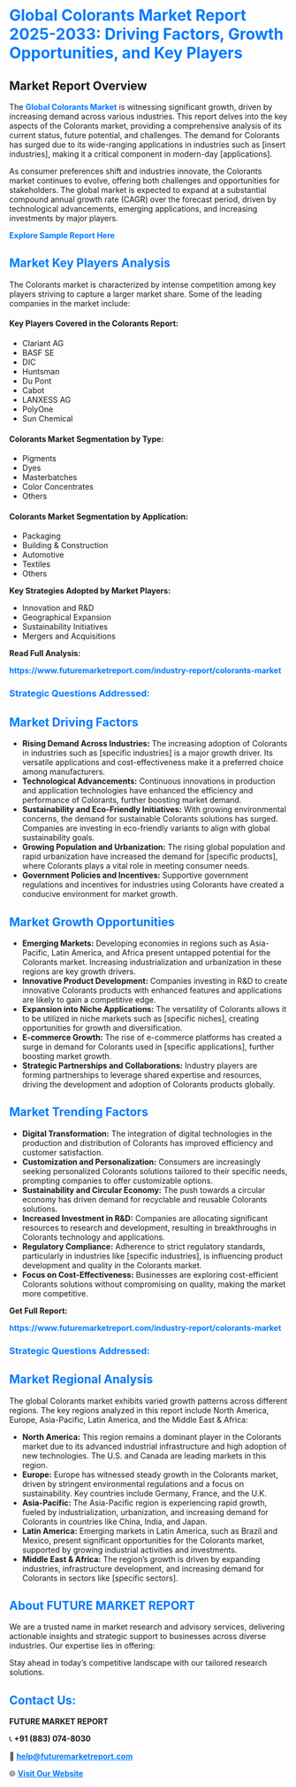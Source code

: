<h1 style="color: #007BFF;">Global Colorants Market Report 2025-2033: Driving Factors, Growth Opportunities, and Key Players</h1>

<section id="overview">
<h2>Market Report Overview</h2>
<p>The <a href="https://www.futuremarketreport.com/industry-report/colorants-market" style="color: #007BFF; text-decoration: none;"><strong>Global Colorants Market</strong></a> is witnessing significant growth, driven by increasing demand across various industries. This report delves into the key aspects of the Colorants market, providing a comprehensive analysis of its current status, future potential, and challenges. The demand for Colorants has surged due to its wide-ranging applications in industries such as [insert industries], making it a critical component in modern-day [applications].</p>
<p>As consumer preferences shift and industries innovate, the Colorants market continues to evolve, offering both challenges and opportunities for stakeholders. The global market is expected to expand at a substantial compound annual growth rate (CAGR) over the forecast period, driven by technological advancements, emerging applications, and increasing investments by major players.</p>
</section>

<section id="overview">
<p><a href="https://www.futuremarketreport.com/request-sample/reportId=57501" style="color: #007BFF; text-decoration: none;"><strong>Explore Sample Report Here</strong></a></p>
</section>

<section id="key-players">
<h2 style="color: #007BFF;">Market Key Players Analysis</h2>
<p>The Colorants market is characterized by intense competition among key players striving to capture a larger market share. Some of the leading companies in the market include:</p>
<h4>Key Players Covered in the Colorants Report:</h4>
<ul><li>Clariant AG</li><li>BASF SE</li><li>DIC</li><li>Huntsman</li><li>Du Pont</li><li>Cabot</li><li>LANXESS AG</li><li>PolyOne</li><li>Sun Chemical</li></ul>
<h4>Colorants Market Segmentation by Type:</h4>
<ul><li>Pigments</li><li>Dyes</li><li>Masterbatches</li><li>Color Concentrates</li><li>Others</li></ul>

<h4>Colorants Market Segmentation by Application:</h4>
<ul><li>Packaging</li><li>Building &amp; Construction</li><li>Automotive</li><li>Textiles</li><li>Others</li></ul>
<p><strong>Key Strategies Adopted by Market Players:</strong></p>
<ul>
<li>Innovation and R&D</li>
<li>Geographical Expansion</li>
<li>Sustainability Initiatives</li>
<li>Mergers and Acquisitions</li>
</ul>
</section>

<section>
<p><strong>Read Full Analysis: </strong></p><a href="https://www.futuremarketreport.com/industry-report/colorants-market" style="color: #007BFF; text-decoration: none;"><strong>https://www.futuremarketreport.com/industry-report/colorants-market</strong></a>
<h3 style="color: #007BFF;">Strategic Questions Addressed:</h3>
</section>

<section id="driving-factors">
<h2 style="color: #007BFF;">Market Driving Factors</h2>
<ul>
<li><strong>Rising Demand Across Industries:</strong> The increasing adoption of Colorants in industries such as [specific industries] is a major growth driver. Its versatile applications and cost-effectiveness make it a preferred choice among manufacturers.</li>
<li><strong>Technological Advancements:</strong> Continuous innovations in production and application technologies have enhanced the efficiency and performance of Colorants, further boosting market demand.</li>
<li><strong>Sustainability and Eco-Friendly Initiatives:</strong> With growing environmental concerns, the demand for sustainable Colorants solutions has surged. Companies are investing in eco-friendly variants to align with global sustainability goals.</li>
<li><strong>Growing Population and Urbanization:</strong> The rising global population and rapid urbanization have increased the demand for [specific products], where Colorants plays a vital role in meeting consumer needs.</li>
<li><strong>Government Policies and Incentives:</strong> Supportive government regulations and incentives for industries using Colorants have created a conducive environment for market growth.</li>
</ul>
</section>

<section id="growth-opportunities">
<h2 style="color: #007BFF;">Market Growth Opportunities</h2>
<ul>
<li><strong>Emerging Markets:</strong> Developing economies in regions such as Asia-Pacific, Latin America, and Africa present untapped potential for the Colorants market. Increasing industrialization and urbanization in these regions are key growth drivers.</li>
<li><strong>Innovative Product Development:</strong> Companies investing in R&D to create innovative Colorants products with enhanced features and applications are likely to gain a competitive edge.</li>
<li><strong>Expansion into Niche Applications:</strong> The versatility of Colorants allows it to be utilized in niche markets such as [specific niches], creating opportunities for growth and diversification.</li>
<li><strong>E-commerce Growth:</strong> The rise of e-commerce platforms has created a surge in demand for Colorants used in [specific applications], further boosting market growth.</li>
<li><strong>Strategic Partnerships and Collaborations:</strong> Industry players are forming partnerships to leverage shared expertise and resources, driving the development and adoption of Colorants products globally.</li>
</ul>
</section>

<section id="trending-factors">
<h2 style="color: #007BFF;">Market Trending Factors</h2>
<ul>
<li><strong>Digital Transformation:</strong> The integration of digital technologies in the production and distribution of Colorants has improved efficiency and customer satisfaction.</li>
<li><strong>Customization and Personalization:</strong> Consumers are increasingly seeking personalized Colorants solutions tailored to their specific needs, prompting companies to offer customizable options.</li>
<li><strong>Sustainability and Circular Economy:</strong> The push towards a circular economy has driven demand for recyclable and reusable Colorants solutions.</li>
<li><strong>Increased Investment in R&D:</strong> Companies are allocating significant resources to research and development, resulting in breakthroughs in Colorants technology and applications.</li>
<li><strong>Regulatory Compliance:</strong> Adherence to strict regulatory standards, particularly in industries like [specific industries], is influencing product development and quality in the Colorants market.</li>
<li><strong>Focus on Cost-Effectiveness:</strong> Businesses are exploring cost-efficient Colorants solutions without compromising on quality, making the market more competitive.</li>
</ul>
</section>

<section>
<p><strong>Get Full Report: </strong></p><a href="https://www.futuremarketreport.com/industry-report/colorants-market" style="color: #007BFF; text-decoration: none;"><strong>https://www.futuremarketreport.com/industry-report/colorants-market</strong></a>
<h3 style="color: #007BFF;">Strategic Questions Addressed:</h3>
</section>


<section id="regional-analysis">
<h2 style="color: #007BFF;">Market Regional Analysis</h2>
<p>The global Colorants market exhibits varied growth patterns across different regions. The key regions analyzed in this report include North America, Europe, Asia-Pacific, Latin America, and the Middle East & Africa:</p>
<ul>
<li><strong>North America:</strong> This region remains a dominant player in the Colorants market due to its advanced industrial infrastructure and high adoption of new technologies. The U.S. and Canada are leading markets in this region.</li>
<li><strong>Europe:</strong> Europe has witnessed steady growth in the Colorants market, driven by stringent environmental regulations and a focus on sustainability. Key countries include Germany, France, and the U.K.</li>
<li><strong>Asia-Pacific:</strong> The Asia-Pacific region is experiencing rapid growth, fueled by industrialization, urbanization, and increasing demand for Colorants in countries like China, India, and Japan.</li>
<li><strong>Latin America:</strong> Emerging markets in Latin America, such as Brazil and Mexico, present significant opportunities for the Colorants market, supported by growing industrial activities and investments.</li>
<li><strong>Middle East & Africa:</strong> The region’s growth is driven by expanding industries, infrastructure development, and increasing demand for Colorants in sectors like [specific sectors].</li>
</ul>
</section>

<footer>
<h2 style="color: #007BFF;">About FUTURE MARKET REPORT</h2>
<p>We are a trusted name in market research and advisory services, delivering actionable insights and strategic support to businesses across diverse industries. Our expertise lies in offering:</p>

<p>Stay ahead in today’s competitive landscape with our tailored research solutions.</p>

<h2 style="color: #007BFF;">Contact Us:</h2>
<p><strong>FUTURE MARKET REPORT</strong></p>
<p>📞 <strong>+91 (883) 074-8030</strong></p>
<p>📧 <strong><a href="mailto:help@futuremarketreport.com" style="color: #007BFF;">help@futuremarketreport.com</a></strong></p>
<p>🌐 <strong><a href="https://www.futuremarketreport.com/" style="color: #007BFF;">Visit Our Website</a></strong></p>
</footer>